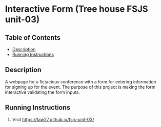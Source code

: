# Interactive Form (Tree house FSJS unit-03)

## Table of Contents

* [Description](#description)
* [Running Instructions](#running-instructions)

## Description

A webpage for a fictacious conference with a form for entering information for signing up for the event. The purpose of this project is making the form interactive validating the form inputs.

## Running Instructions

1. Visit <https://taw27.github.io/fsjs-unit-03/>
